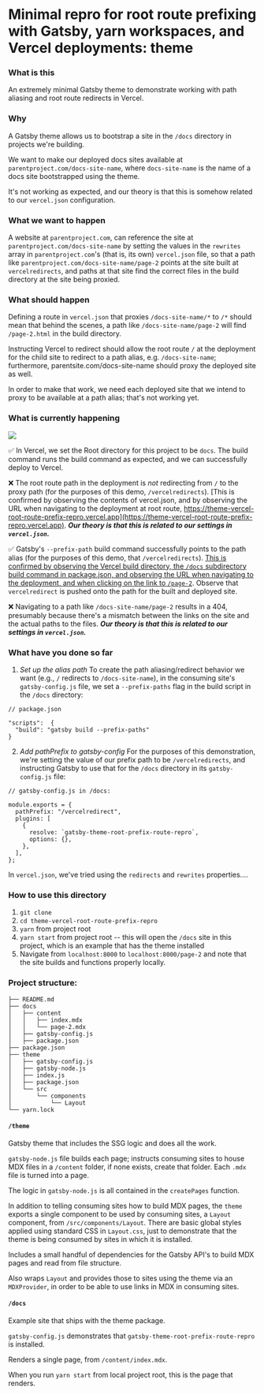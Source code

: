 # Minimal repro for root route prefixing with Gatsby, yarn workspaces, and Vercel deployments: theme

### What is this

An extremely minimal Gatsby theme to demonstrate working with path aliasing and root route redirects in Vercel.

### Why

A Gatsby theme allows us to bootstrap a site in the `/docs` directory in projects we're building.

We want to make our deployed docs sites available at `parentproject.com/docs-site-name`, where `docs-site-name` is the name of a docs site bootstrapped using the theme.

It's not working as expected, and our theory is that this is somehow related to our `vercel.json` configuration.

### What we want to happen

A website at `parentproject.com`, can reference the site at `parentproject.com/docs-site-name` by setting the values in the `rewrites` array in `parentproject.com`'s (that is, its own) `vercel.json` file, so that a path like `parentproject.com/docs-site-name/page-2` points at the site built at `vercelredirects`, and paths at that site find the correct files in the build directory at the site being proxied.

### What should happen

Defining a route in `vercel.json` that proxies `/docs-site-name/*` to `/*` should mean that behind the scenes, a path like `/docs-site-name/page-2` will find `/page-2.html` in the build directory.

Instructing Vercel to redirect should allow the root route `/` at the deployment for the child site to redirect to a path alias, e.g. `/docs-site-name`; furthermore, parentsite.com/docs-site-name should proxy the deployed site as well.

In order to make that work, we need each deployed site that we intend to proxy to be available at a path alias; that's not working yet.

### What is currently happening

![](https://media.giphy.com/media/iEaCrjL4efsIUfH4ck/giphy.gif)

✅ In Vercel, we set the Root directory for this project to be `docs`. The build command runs the build command as expected, and we can successfully deploy to Vercel.

❌ The root route path in the deployment is _not_ redirecting from `/` to the proxy path (for the purposes of this demo, `/vercelredirects`). [This is confirmed by observing the contents of vercel.json, and by observing the URL when navigating to the deployment at root route, https://theme-vercel-root-route-prefix-repro.vercel.app](https://theme-vercel-root-route-prefix-repro.vercel.app). **_*Our theory is that this is related to our settings in `vercel.json`.*_**

✅ Gatsby's `--prefix-path` build command successfully points to the path alias (for the purposes of this demo, that `/vercelredirects`). [This is confirmed by observing the Vercel build directory, the `/docs` subdirectory build command in package.json, and observing the URL when navigating to the deployment, and when clicking on the link to `/page-2`](https://theme-vercel-root-route-prefix-repro.vercel.app/vercelredirect/page-2). Observe that `vercelredirect` is pushed onto the path for the built and deployed site.

❌ Navigating to a path like `/docs-site-name/page-2` results in a 404, presumably because there's a mismatch between the links on the site and the actual paths to the files. **_*Our theory is that this is related to our settings in `vercel.json`.*_**

### What have you done so far

1. _Set up the alias path_
   To create the path aliasing/redirect behavior we want (e.g., `/` redirects to `/docs-site-name`), in the consuming site's `gatsby-config.js` file, we set a `--prefix-paths` flag in the build script in the `/docs` directory:

```
// package.json

"scripts":  {
  "build": "gatsby build --prefix-paths"
}

```

2. _Add pathPrefix to gatsby-config_
   For the purposes of this demonstration, we're setting the value of our prefix path to be `/vercelredirects`, and instructing Gatsby to use that for the `/docs` directory in its `gatsby-config.js` file:

```
// gatsby-config.js in /docs:

module.exports = {
  pathPrefix: "/vercelredirect",
  plugins: [
    {
      resolve: `gatsby-theme-root-prefix-route-repro`,
      options: {},
    },
  ],
};

```

In `vercel.json`, we've tried using the `redirects` and `rewrites` properties....

### How to use this directory

1. `git clone`
2. `cd theme-vercel-root-route-prefix-repro`
3. `yarn` from project root
4. `yarn start` from project root -- this will open the `/docs` site in this project, which is an example that has the theme installed
5. Navigate from `localhost:8000` to `localhost:8000/page-2` and note that the site builds and functions properly locally.

### Project structure:

```.
├── README.md
├── docs
│   ├── content
│   │   ├── index.mdx
│   │   └── page-2.mdx
│   ├── gatsby-config.js
│   ├── package.json
├── package.json
├── theme
│   ├── gatsby-config.js
│   ├── gatsby-node.js
│   ├── index.js
│   ├── package.json
│   └── src
│       └── components
│           └── Layout
└── yarn.lock
```

#### `/theme`

Gatsby theme that includes the SSG logic and does all the work.

`gatsby-node.js` file builds each page; instructs consuming sites to house MDX files in a `/content` folder, if none exists, create that folder. Each `.mdx` file is turned into a page.

The logic in `gatsby-node.js` is all contained in the `createPages` function.

In addition to telling consuming sites how to build MDX pages, the `theme` exports a single component to be used by consuming sites, a `Layout` component, from `/src/components/Layout`. There are basic global styles applied using standard CSS in `Layout.css`, just to demonstrate that the theme is being consumed by sites in which it is installed.

Includes a small handful of dependencies for the Gatsby API's to build MDX pages and read from file structure.

Also wraps `Layout` and provides those to sites using the theme via an `MDXProvider`, in order to be able to use links in MDX in consuming sites.

#### `/docs`

Example site that ships with the theme package.

`gatsby-config.js` demonstrates that `gatsby-theme-root-prefix-route-repro` is installed.

Renders a single page, from `/content/index.mdx`.

When you run `yarn start` from local project root, this is the page that renders.
